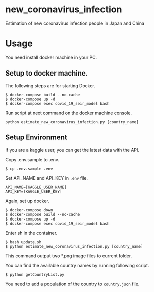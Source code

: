 # new_coronavirus_infection

Estimation of new coronavirus infection people in Japan and China

# Usage

You need install docker machine in your PC.  

## Setup to docker machine.

The following steps are for starting Docker.

```
$ docker-compose build --no-cache
$ docker-compose up -d
$ docker-compose exec covid_19_seir_model bash
```

Run script at next command on the docker machine console.

```
python estimate_new_coronavirus_infection.py [country_name]
```

## Setup Environment

If you are a kaggle user, you can get the latest data with the API.

Copy .env.sample to .env.

```
$ cp .env.sample .env
```

Set API_NAME and API_KEY in `.env` file.

```
API_NAME=[KAGGLE_USER_NAME]
API_KEY=[KAGGLE_USER_KEY]
```

Again, set up docker.  

```
$ docker-compose down
$ docker-compose build --no-cache
$ docker-compose up -d
$ docker-compose exec covid_19_seir_model bash
```

Enter sh in the container.

```
$ bash update.sh
$ python estimate_new_coronavirus_infection.py [country_name]
```

This command output two *.png image files to current folder.

You can find the available country names by running following script.

```
$ python getCountryList.py
```

You need to add a population of the country to `country.json` file.

